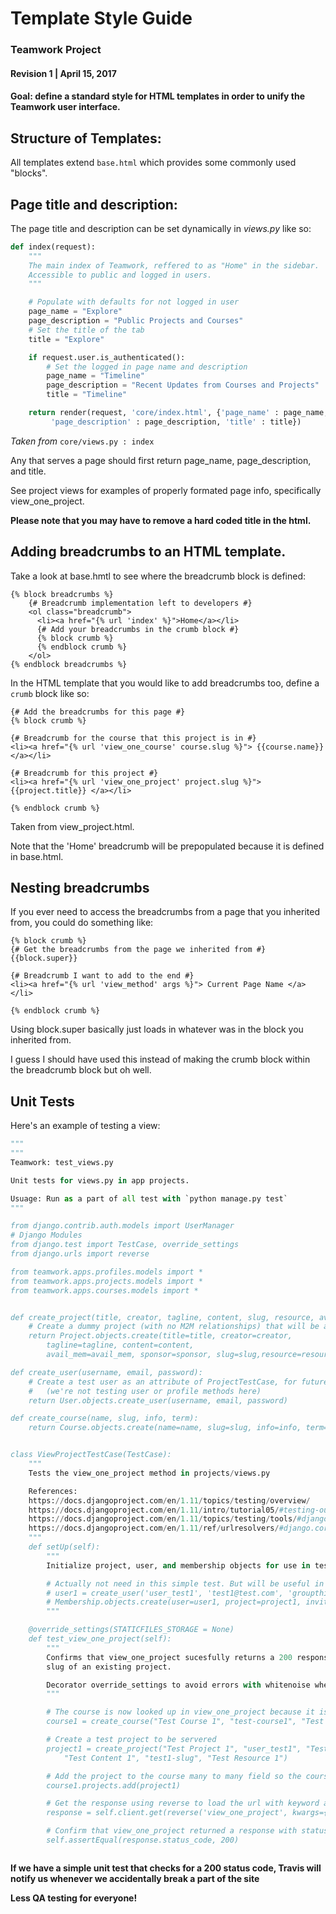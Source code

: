 Template Style Guide
======
### Teamwork Project
#### Revision 1 | April 15, 2017

#### Goal: define a standard style for HTML templates in order to unify the Teamwork user interface.

## Structure of Templates:

All templates extend `base.html` which provides some commonly used "blocks".

## Page title and description:
The page title and description can be set dynamically in *views.py* like so:

```python
def index(request):
    """
    The main index of Teamwork, reffered to as "Home" in the sidebar. 
    Accessible to public and logged in users.
    """

    # Populate with defaults for not logged in user
    page_name = "Explore"
    page_description = "Public Projects and Courses"
    # Set the title of the tab
    title = "Explore"

    if request.user.is_authenticated():
        # Set the logged in page name and description
        page_name = "Timeline"
        page_description = "Recent Updates from Courses and Projects"
        title = "Timeline"

    return render(request, 'core/index.html', {'page_name' : page_name,
         'page_description' : page_description, 'title' : title})
```
*Taken from* `core/views.py : index`


Any that serves a page should first return page_name, page_description, and title.

See project views for examples of properly formated page info, specifically view_one_project.

**Please note that you may have to remove a hard coded title in the html.**

## Adding breadcrumbs to an HTML template.

Take a look at base.hmtl to see where the breadcrumb block is defined:
```
{% block breadcrumbs %}
    {# Breadcrumb implementation left to developers #}
    <ol class="breadcrumb">
      <li><a href="{% url 'index' %}">Home</a></li>
      {# Add your breadcrumbs in the crumb block #}
      {% block crumb %}
      {% endblock crumb %}
    </ol>
{% endblock breadcrumbs %}
```

In the HTML template that you would like to add breadcrumbs too, define a `crumb` block like so:
```
{# Add the breadcrumbs for this page #}
{% block crumb %}

{# Breadcrumb for the course that this project is in #}
<li><a href="{% url 'view_one_course' course.slug %}"> {{course.name}} </a></li>

{# Breadcrumb for this project #}
<li><a href="{% url 'view_one_project' project.slug %}"> {{project.title}} </a></li>

{% endblock crumb %}
```
Taken from view_project.html.

Note that the 'Home' breadcrumb will be prepopulated because it is defined in base.html.

## Nesting breadcrumbs

If you ever need to access the breadcrumbs from a page that you inherited from, you could do something like:
```
{% block crumb %}
{# Get the breadcrumbs from the page we inherited from #}
{{block.super}}

{# Breadcrumb I want to add to the end #}
<li><a href="{% url 'view_method' args %}"> Current Page Name </a></li>

{% endblock crumb %}
```
Using block.super basically just loads in whatever was in the block you inherited from.

I guess I should have used this instead of making the crumb block within the breadcrumb block but oh well.


## Unit Tests

Here's an example of testing a view:
```python
"""
"""
Teamwork: test_views.py

Unit tests for views.py in app projects.

Usuage: Run as a part of all test with `python manage.py test`
"""

from django.contrib.auth.models import UserManager
# Django Modules
from django.test import TestCase, override_settings
from django.urls import reverse

from teamwork.apps.profiles.models import *
from teamwork.apps.projects.models import *
from teamwork.apps.courses.models import *


def create_project(title, creator, tagline, content, slug, resource, avail_mem=True, sponsor=False):
    # Create a dummy project (with no M2M relationships) that will be associated with user1
    return Project.objects.create(title=title, creator=creator,
        tagline=tagline, content=content,
        avail_mem=avail_mem, sponsor=sponsor, slug=slug,resource=resource)

def create_user(username, email, password):
    # Create a test user as an attribute of ProjectTestCase, for future use
    #   (we're not testing user or profile methods here)
    return User.objects.create_user(username, email, password)

def create_course(name, slug, info, term):
    return Course.objects.create(name=name, slug=slug, info=info, term=term)


class ViewProjectTestCase(TestCase):
    """
    Tests the view_one_project method in projects/views.py

    References: 
    https://docs.djangoproject.com/en/1.11/topics/testing/overview/
    https://docs.djangoproject.com/en/1.11/intro/tutorial05/#testing-our-new-view
    https://docs.djangoproject.com/en/1.11/topics/testing/tools/#django.test.override_settings
    https://docs.djangoproject.com/en/1.11/ref/urlresolvers/#django.core.urlresolvers.reverse
    """
    def setUp(self):
        """
        Initialize project, user, and membership objects for use in test methods.

        # Actually not need in this simple test. But will be useful in other tests.
        # user1 = create_user('user_test1', 'test1@test.com', 'groupthink')
        # Membership.objects.create(user=user1, project=project1, invite_reason='')
        """

    @override_settings(STATICFILES_STORAGE = None)
    def test_view_one_project(self):
        """
        Confirms that view_one_project sucesfully returns a 200 response when given the
        slug of an existing project.

        Decorator override_settings to avoid errors with whitenoise when using client().
        """

        # The course is now looked up in view_one_project because it is needed for breadcrumbs.
        course1 = create_course("Test Course 1", "test-course1", "Test Info", "Test Term")

        # Create a test project to be servered
        project1 = create_project("Test Project 1", "user_test1", "Test Tagline 1", 
            "Test Content 1", "test1-slug", "Test Resource 1")

        # Add the project to the course many to many field so the course lookup is sucesfull.
        course1.projects.add(project1)

        # Get the response using reverse to load the url with keyword arg: slug of project 1
        response = self.client.get(reverse('view_one_project', kwargs={'slug':project1.slug}))

        # Confirm that view_one_project returned a response with status code 200 (page served sucesfully).
        self.assertEqual(response.status_code, 200)



```

**If we have a simple unit test that checks for a 200 status code, Travis will notify us whenever we accidentally break a part of the site**

**Less QA testing for everyone!**
